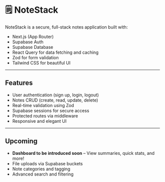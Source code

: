 # 🗒️ NoteStack

NoteStack is a secure, full-stack notes application built with:

- Next.js (App Router)
- Supabase Auth
- Supabase Database
- React Query for data fetching and caching
- Zod for form validation
- Tailwind CSS for beautiful UI

---

## Features

- User authentication (sign up, login, logout)
- Notes CRUD (create, read, update, delete)
- Real-time validation using Zod
- Supabase sessions for secure access
- Protected routes via middleware
- Responsive and elegant UI

---

## Upcoming

- **Dashboard to be introduced soon** – View summaries, quick stats, and more!
- File uploads via Supabase buckets
- Note categories and tagging
- Advanced search and filtering

